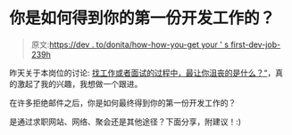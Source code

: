 # 你是如何得到你的第一份开发工作的？

> 原文:[https://dev . to/donita/how-how-you-get your ' s first-dev-job-239h](https://dev.to/donita/how-did-you-get-your-first-dev-job-239h)

昨天关于本岗位的讨论:
[找工作或者面试的过程中，最让你沮丧的是什么？“](https://dev.to/ben/whats-the-most-frustrating-thing-about-the-process-of-looking-for-work-or-interviewing-b30)，真的激起了我的兴趣，我想做一个跟进。

在许多拒绝邮件之后，你是如何最终得到你的第一份开发工作的？

是通过求职网站、网络、聚会还是其他途径？下面分享，附建议！:)